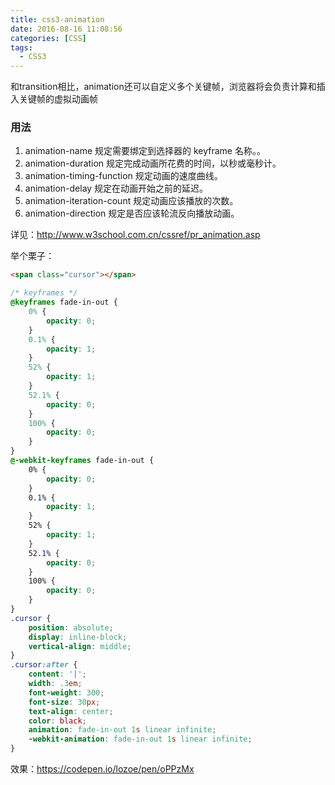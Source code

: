 ```yaml
---
title: css3-animation
date: 2016-08-16 11:08:56
categories: [CSS]
tags:
  - CSS3
---
```


和transition相比，animation还可以自定义多个关键帧，浏览器将会负责计算和插入关键帧的虚拟动画帧
### 用法
1. animation-name	规定需要绑定到选择器的 keyframe 名称。。
2. animation-duration	规定完成动画所花费的时间，以秒或毫秒计。
3. animation-timing-function	规定动画的速度曲线。
4. animation-delay	规定在动画开始之前的延迟。
5. animation-iteration-count	规定动画应该播放的次数。
6. animation-direction	规定是否应该轮流反向播放动画。
<!-- more -->
详见：http://www.w3school.com.cn/cssref/pr_animation.asp

举个栗子：

```html
<span class="cursor"></span>
```
```css
/* keyframes */
@keyframes fade-in-out {
    0% {
        opacity: 0;
    }
    0.1% {
        opacity: 1;
    }
    52% {
        opacity: 1;
    }
    52.1% {
        opacity: 0;
    }
    100% {
        opacity: 0;
    }
}
@-webkit-keyframes fade-in-out {
    0% {
        opacity: 0;
    }
    0.1% {
        opacity: 1;
    }
    52% {
        opacity: 1;
    }
    52.1% {
        opacity: 0;
    }
    100% {
        opacity: 0;
    }
}
.cursor {
    position: absolute;
    display: inline-block;
    vertical-align: middle;
}
.cursor:after {
    content: '|';
    width: .3em;
    font-weight: 300;
    font-size: 30px;
    text-align: center;
    color: black;
    animation: fade-in-out 1s linear infinite;
    -webkit-animation: fade-in-out 1s linear infinite;
}
```

效果：https://codepen.io/lozoe/pen/oPPzMx